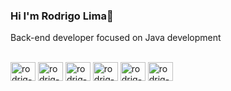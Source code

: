### Hi I'm Rodrigo Lima👋
Back-end developer focused on Java development

 <div style="display: inline_block"><br>
   <img align="center" alt="rodrig-Android" alt= "Android" height="30" width="40" src="https://cdn.jsdelivr.net/gh/devicons/devicon/icons/android/android-original.svg">
   <img align="center" alt="rodrig-Figma" alt = "Figma" height="30" width="40" src="https://cdn.jsdelivr.net/gh/devicons/devicon/icons/figma/figma-original.svg">
   <img align="center" alt="rodrig-Git" alt = "Git" height="30" width="40" src="https://cdn.jsdelivr.net/gh/devicons/devicon/icons/git/git-original.svg">
  <img align="center" alt="rodrig-Java" alt = "Java" height="30" width="40" src="https://cdn.jsdelivr.net/gh/devicons/devicon/icons/java/java-original.svg">
   <img align="center" alt="rodrig-MySql" alt = "MySql" height="30" width="40" src="https://cdn.jsdelivr.net/gh/devicons/devicon/icons/mysql/mysql-original.svg">
  <img align="center" alt="rodrig-Python" alt = "Python" height="30" width="40" src="https://cdn.jsdelivr.net/gh/devicons/devicon/icons/python/python-original.svg">
</div>

 
